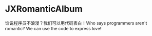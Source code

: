 # JXRomanticAlbum
谁说程序员不浪漫？我们可以用代码表白！Who says programmers aren't romantic? We can use the code to express love!
